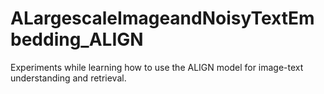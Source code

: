 # ALargescaleImageandNoisyTextEmbedding_ALIGN
Experiments while learning how to use the ALIGN model for image-text understanding and retrieval.
